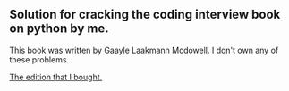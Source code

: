 ## Solution for cracking the coding interview book on python by me. 

This book was written by Gaayle Laakmann Mcdowell. I don't own any of these problems.

<a href="https://www.amazon.in/Cracking-Coding-Interview-Programing-Questions/dp/0984782850/ref=sr_1_3?crid=354B3S6JXUFKX&keywords=cracking+the+coding+interview&qid=1707056202&sprefix=cracking+the+coding+intervi,aps,229&sr=8-3">The edition that I bought.</a> 
